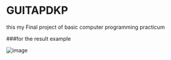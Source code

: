 # GUITAPDKP
this my Final project of basic computer programming practicum

###for the result example

![image](https://github.com/user-attachments/assets/bd7f8648-711f-4781-8633-e4d6b48e1dd9)

